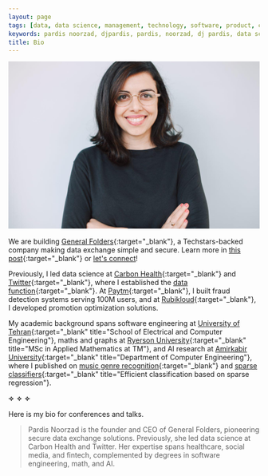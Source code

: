 ```yaml
---
layout: page
tags: [data, data science, management, technology, software, product, cloud infrastructure]
keywords: pardis noorzad, djpardis, pardis, noorzad, dj pardis, data science, general folders
title: Bio
---
```


<div class="text-center">
    <img src="/files/pics/profile_pic.jpg" alt="Pardis Noorzad" title="Pardis Noorzad">
</div>

We are building [General Folders](https://generalfolders.com){:target="_blank"}, 
a Techstars-backed company making data exchange simple and secure. Learn more in 
[this post](https://medium.com/@djpardis/the-state-of-data-exchange-31049fa229f0){:target="_blank"} 
or [let's connect](mailto:pardis@generalfolders.com)!

Previously, I led data science at [Carbon Health](https://www.linkedin.com/posts/carbon-health_meet-pardis-noorzad-head-of-data-science-activity-6649426702302871552-DnLa/){:target="_blank"} 
and [Twitter](https://twitter.com/){:target="_blank"}, where I established the 
[data function](https://medium.com/@djpardis/models-for-integrating-data-science-teams-within-organizations-7c5afa032ebd){:target="_blank"}. 
At [Paytm](http://www.paytm.com){:target="_blank"}, 
I built fraud detection systems serving 100M users, and at 
[Rubikloud](https://www.linkedin.com/company/rubikloud-technologies/){:target="_blank"}, 
I developed promotion optimization solutions.

My academic background spans software engineering 
at [University of Tehran](http://ece.ut.ac.ir/en){:target="_blank" title="School of Electrical and Computer Engineering"}, 
maths and graphs at [Ryerson University](https://www.torontomu.ca/graphs-group/join-us/){:target="_blank" title="MSc in Applied Mathematics at TM"}, 
and AI research at [Amirkabir University](http://ceit.aut.ac.ir/autcms/computer-engineering/en/home){:target="_blank" title="Department of Computer Engineering"}, 
where I published on [music genre recognition](/files/genreSturmNoorzad20120116.pdf){:target="_blank"} 
and [sparse classifiers](/files/Noorzad2012b.pdf){:target="_blank" title="Efficient classification based on sparse regression"}.

<div class="text-center">
    <span class="highlight"><b>&#10210;&nbsp;&nbsp;&#10209;&nbsp;&nbsp;&#10211;</b></span>
</div>

Here is my bio for conferences and talks.

> Pardis Noorzad is the founder and CEO of General Folders, pioneering 
> secure data exchange solutions. Previously, she led data science at Carbon Health and 
> Twitter. Her expertise spans healthcare, social media, and fintech, complemented by degrees in software engineering, 
> math, and AI. 